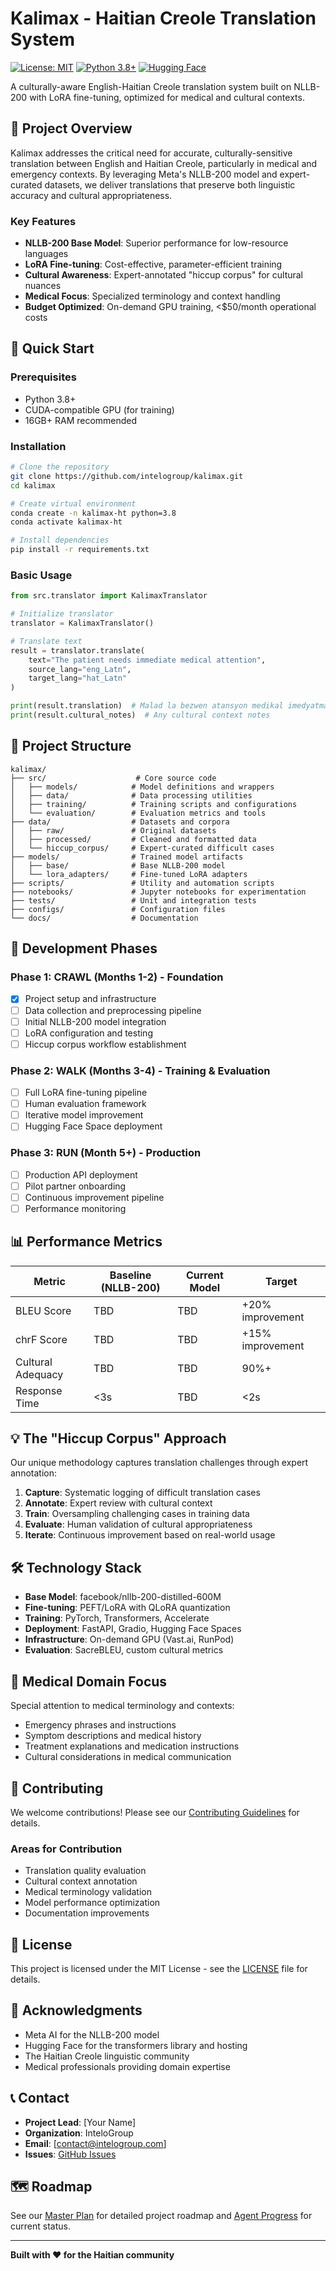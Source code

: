 # Kalimax - Haitian Creole Translation System

[![License: MIT](https://img.shields.io/badge/License-MIT-yellow.svg)](https://opensource.org/licenses/MIT)
[![Python 3.8+](https://img.shields.io/badge/python-3.8+-blue.svg)](https://www.python.org/downloads/)
[![Hugging Face](https://img.shields.io/badge/🤗%20Hugging%20Face-Models-yellow)](https://huggingface.co/)

A culturally-aware English-Haitian Creole translation system built on NLLB-200 with LoRA fine-tuning, optimized for medical and cultural contexts.

## 🎯 Project Overview

Kalimax addresses the critical need for accurate, culturally-sensitive translation between English and Haitian Creole, particularly in medical and emergency contexts. By leveraging Meta's NLLB-200 model and expert-curated datasets, we deliver translations that preserve both linguistic accuracy and cultural appropriateness.

### Key Features
- **NLLB-200 Base Model**: Superior performance for low-resource languages
- **LoRA Fine-tuning**: Cost-effective, parameter-efficient training
- **Cultural Awareness**: Expert-annotated "hiccup corpus" for cultural nuances
- **Medical Focus**: Specialized terminology and context handling
- **Budget Optimized**: On-demand GPU training, <$50/month operational costs

## 🚀 Quick Start

### Prerequisites
- Python 3.8+
- CUDA-compatible GPU (for training)
- 16GB+ RAM recommended

### Installation
```bash
# Clone the repository
git clone https://github.com/intelogroup/kalimax.git
cd kalimax

# Create virtual environment
conda create -n kalimax-ht python=3.8
conda activate kalimax-ht

# Install dependencies
pip install -r requirements.txt
```

### Basic Usage
```python
from src.translator import KalimaxTranslator

# Initialize translator
translator = KalimaxTranslator()

# Translate text
result = translator.translate(
    text="The patient needs immediate medical attention",
    source_lang="eng_Latn",
    target_lang="hat_Latn"
)

print(result.translation)  # Malad la bezwen atansyon medikal imedyatman
print(result.cultural_notes)  # Any cultural context notes
```

## 📁 Project Structure

```
kalimax/
├── src/                    # Core source code
│   ├── models/            # Model definitions and wrappers
│   ├── data/              # Data processing utilities
│   ├── training/          # Training scripts and configurations
│   └── evaluation/        # Evaluation metrics and tools
├── data/                  # Datasets and corpora
│   ├── raw/               # Original datasets
│   ├── processed/         # Cleaned and formatted data
│   └── hiccup_corpus/     # Expert-curated difficult cases
├── models/                # Trained model artifacts
│   ├── base/              # Base NLLB-200 model
│   └── lora_adapters/     # Fine-tuned LoRA adapters
├── scripts/               # Utility and automation scripts
├── notebooks/             # Jupyter notebooks for experimentation
├── tests/                 # Unit and integration tests
├── configs/               # Configuration files
└── docs/                  # Documentation
```

## 🔧 Development Phases

### Phase 1: CRAWL (Months 1-2) - Foundation
- [x] Project setup and infrastructure
- [ ] Data collection and preprocessing pipeline
- [ ] Initial NLLB-200 model integration
- [ ] LoRA configuration and testing
- [ ] Hiccup corpus workflow establishment

### Phase 2: WALK (Months 3-4) - Training & Evaluation  
- [ ] Full LoRA fine-tuning pipeline
- [ ] Human evaluation framework
- [ ] Iterative model improvement
- [ ] Hugging Face Space deployment

### Phase 3: RUN (Month 5+) - Production
- [ ] Production API deployment
- [ ] Pilot partner onboarding
- [ ] Continuous improvement pipeline
- [ ] Performance monitoring

## 📊 Performance Metrics

| Metric | Baseline (NLLB-200) | Current Model | Target |
|--------|---------------------|---------------|--------|
| BLEU Score | TBD | TBD | +20% improvement |
| chrF Score | TBD | TBD | +15% improvement |
| Cultural Adequacy | TBD | TBD | 90%+ |
| Response Time | <3s | TBD | <2s |

## 💡 The "Hiccup Corpus" Approach

Our unique methodology captures translation challenges through expert annotation:

1. **Capture**: Systematic logging of difficult translation cases
2. **Annotate**: Expert review with cultural context
3. **Train**: Oversampling challenging cases in training data
4. **Evaluate**: Human validation of cultural appropriateness
5. **Iterate**: Continuous improvement based on real-world usage

## 🛠️ Technology Stack

- **Base Model**: facebook/nllb-200-distilled-600M
- **Fine-tuning**: PEFT/LoRA with QLoRA quantization
- **Training**: PyTorch, Transformers, Accelerate
- **Deployment**: FastAPI, Gradio, Hugging Face Spaces
- **Infrastructure**: On-demand GPU (Vast.ai, RunPod)
- **Evaluation**: SacreBLEU, custom cultural metrics

## 🏥 Medical Domain Focus

Special attention to medical terminology and contexts:
- Emergency phrases and instructions
- Symptom descriptions and medical history
- Treatment explanations and medication instructions
- Cultural considerations in medical communication

## 🤝 Contributing

We welcome contributions! Please see our [Contributing Guidelines](CONTRIBUTING.md) for details.

### Areas for Contribution
- Translation quality evaluation
- Cultural context annotation  
- Medical terminology validation
- Model performance optimization
- Documentation improvements

## 📄 License

This project is licensed under the MIT License - see the [LICENSE](LICENSE) file for details.

## 🙏 Acknowledgments

- Meta AI for the NLLB-200 model
- Hugging Face for the transformers library and hosting
- The Haitian Creole linguistic community
- Medical professionals providing domain expertise

## 📞 Contact

- **Project Lead**: [Your Name]
- **Organization**: InteloGroup
- **Email**: [contact@intelogroup.com]
- **Issues**: [GitHub Issues](https://github.com/intelogroup/kalimax/issues)

## 🗺️ Roadmap

See our [Master Plan](masterplan.md) for detailed project roadmap and [Agent Progress](AGENT.md) for current status.

---

**Built with ❤️ for the Haitian community**